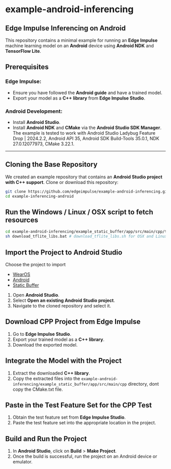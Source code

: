 
# example-android-inferencing

## Edge Impulse Inferencing on Android
This repository contains a minimal example for running an **Edge Impulse** machine learning model on an **Android** device using **Android NDK** and **TensorFlow Lite**.

## Prerequisites

### Edge Impulse:
- Ensure you have followed the **Android guide** and have a trained model.
- Export your model as a **C++ library** from **Edge Impulse Studio**.

### Android Development:
- Install **Android Studio**.
- Install **Android NDK** and **CMake** via the **Android Studio SDK Manager**.
The example is tested to work with Android Studio Ladybug Feature Drop | 2024.2.2, Android API 35, Android SDK Build-Tools 35.0.1, NDK 27.0.12077973, CMake 3.22.1.
---

## Cloning the Base Repository
We created an example repository that contains an **Android Studio project with C++ support**.
Clone or download this repository:

```sh
git clone https://github.com/edgeimpulse/example-android-inferencing.git
cd example-inferencing-android
```

## Run the Windows / Linux / OSX script to fetch resources

```sh
cd example-android-inferencing/example_static_buffer/app/src/main/cpp/tflite
sh download_tflite_libs.bat # download_tflite_libs.sh for OSX and Linux
```

## Import the Project to Android Studio

Choose the project to import

- [WearOS](https://github.com/edgeimpulse/example-android-inferencing/example_motion_wearos)
- [Android](https://github.com/edgeimpulse/example-android-inferencing/example_camera_inference)
- [Static Buffer](https://github.com/edgeimpulse/example-android-inferencing/example_static_buffer)

1. Open **Android Studio**.
2. Select **Open an existing Android Studio project**.
3. Navigate to the cloned repository and select it.

## Download CPP Project from Edge Impulse
1. Go to **Edge Impulse Studio**.
2. Export your trained model as a **C++ library**.
3. Download the exported model.

## Integrate the Model with the Project
1. Extract the downloaded **C++ library**.
2. Copy the extracted files into the `example-android-inferencing/example_static_buffer/app/src/main/cpp` directory, dont copy the CMake.txt file.

## Paste in the Test Feature Set for the CPP Test
1. Obtain the test feature set from **Edge Impulse Studio**.
2. Paste the test feature set into the appropriate location in the project.

## Build and Run the Project
1. In **Android Studio**, click on **Build** > **Make Project**.
2. Once the build is successful, run the project on an Android device or emulator.

